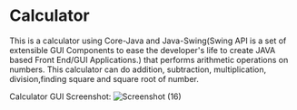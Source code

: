 # Calculator

This is a calculator using Core-Java and Java-Swing(Swing API is a set of extensible GUI Components to ease the developer's life to create JAVA based Front End/GUI Applications.) that performs arithmetic operations on numbers. 
This calculator can do addition, subtraction, multiplication, division,finding square and square root of number.

Calculator GUI Screenshot:
![Screenshot (16)](https://user-images.githubusercontent.com/71519458/235702848-2a420ac6-0552-4c0f-b1c0-80293a1037ac.png)

